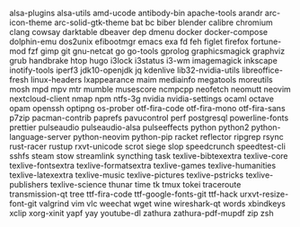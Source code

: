 alsa-plugins
alsa-utils
amd-ucode
antibody-bin
apache-tools
arandr
arc-icon-theme
arc-solid-gtk-theme
bat
bc
biber
blender
calibre
chromium
clang
cowsay
darktable
dbeaver
dep
dmenu
docker
docker-compose
dolphin-emu
dos2unix
efibootmgr
emacs
exa
fd
feh
figlet
firefox
fortune-mod
fzf
gimp
git
gnu-netcat
go
go-tools
gprolog
graphicsmagick
graphviz
grub
handbrake
htop
hugo
i3lock
i3status
i3-wm
imagemagick
inkscape
inotify-tools
iperf3
jdk10-openjdk
jq
kdenlive
lib32-nvidia-utils
libreoffice-fresh
linux-headers
lxappearance
maim
mediainfo
megatools
moreutils
mosh
mpd
mpv
mtr
mumble
musescore
ncmpcpp
neofetch
neomutt
neovim
nextcloud-client
nmap
npm
ntfs-3g
nvidia
nvidia-settings
ocaml
octave
opam
openssh
optipng
os-prober
otf-fira-code
otf-fira-mono
otf-fira-sans
p7zip
pacman-contrib
paprefs
pavucontrol
perf
postgresql
powerline-fonts
prettier
pulseaudio
pulseaudio-alsa
pulseeffects
python
python2
python-language-server
python-neovim
python-pip
racket
reflector
ripgrep
rsync
rust-racer
rustup
rxvt-unicode
scrot
siege
slop
speedcrunch
speedtest-cli
sshfs
steam
stow
streamlink
syncthing
task
texlive-bibtexextra
texlive-core
texlive-fontsextra
texlive-formatsextra
texlive-games
texlive-humanities
texlive-latexextra
texlive-music
texlive-pictures
texlive-pstricks
texlive-publishers
texlive-science
thunar
time
tk
tmux
tokei
traceroute
transmission-qt
tree
ttf-fira-code
ttf-google-fonts-git
ttf-hack
urxvt-resize-font-git
valgrind
vim
vlc
weechat
wget
wine
wireshark-qt
words
xbindkeys
xclip
xorg-xinit
yapf
yay
youtube-dl
zathura
zathura-pdf-mupdf
zip
zsh
